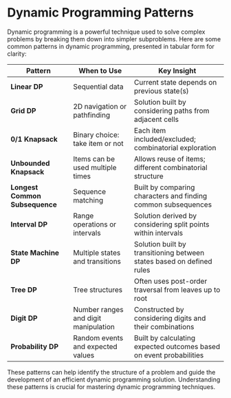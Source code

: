 # Dynamic Programming Patterns
Dynamic programming is a powerful technique used to solve complex problems by breaking them down into simpler subproblems. Here are some common patterns in dynamic programming, presented in tabular form for clarity:

| Pattern                        | When to Use                                         | Key Insight                                                                 |
|------------------------------- |----------------------------------------------------|----------------------------------------------------------------------------|
| **Linear DP**                  | Sequential data                                    | Current state depends on previous state(s)                                  |
| **Grid DP**                    | 2D navigation or pathfinding                       | Solution built by considering paths from adjacent cells                     |
| **0/1 Knapsack**               | Binary choice: take item or not                    | Each item included/excluded; combinatorial exploration                      |
| **Unbounded Knapsack**         | Items can be used multiple times                   | Allows reuse of items; different combinatorial structure                    |
| **Longest Common Subsequence** | Sequence matching                                  | Built by comparing characters and finding common subsequences               |
| **Interval DP**                | Range operations or intervals                      | Solution derived by considering split points within intervals               |
| **State Machine DP**           | Multiple states and transitions                    | Solution built by transitioning between states based on defined rules       |
| **Tree DP**                    | Tree structures                                    | Often uses post-order traversal from leaves up to root                      |
| **Digit DP**                   | Number ranges and digit manipulation               | Constructed by considering digits and their combinations                    |
| **Probability DP**             | Random events and expected values                  | Built by calculating expected outcomes based on event probabilities         |

These patterns can help identify the structure of a problem and guide the development of an efficient dynamic programming solution. Understanding these patterns is crucial for mastering dynamic programming techniques.


